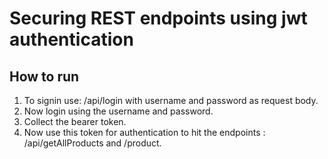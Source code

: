 
# Securing REST endpoints using jwt authentication

## How to run
1. To signin use: /api/login with username and password as request body.
2. Now login using the username and password.
3. Collect the bearer token.
4. Now use this token for authentication to hit the endpoints : /api/getAllProducts and /product.
